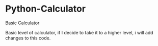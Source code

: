 # Python-Calculator
Basic Calculator

Basic level of calculator, if I decide to take it to a higher level, i will add changes to this code.
